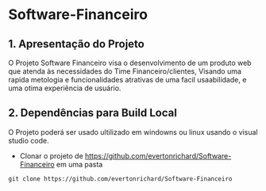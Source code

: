 # Software-Financeiro

## 1. Apresentação do Projeto

O Projeto Software Financeiro visa o desenvolvimento de um produto web que atenda às necessidades do Time Financeiro/clientes, Visando uma rapida metologia e funcionalidades atrativas de uma facil usaabilidade, e uma otima experiência de usuário.


## 2. Dependências para Build Local

O Projeto poderá ser usado ultilizado em windowns ou linux usando o visual studio code.

- Clonar o projeto de https://github.com/evertonrichard/Software-Financeiro em uma pasta
```
git clone https://github.com/evertonrichard/Software-Financeiro
```
